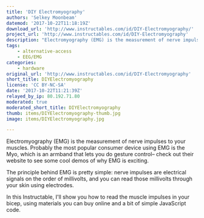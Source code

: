 ```yaml
---
title: 'DIY Electromyography'
authors: 'Selkey Moonbeam'
datemod: '2017-10-22T11:18:19Z'
download_url: 'http://www.instructables.com/id/DIY-Electromyography/'
project_url: 'http://www.instructables.com/id/DIY-Electromyography'
description: "Electromyography (EMG) is the measurement of nerve impulses to your muscles. This project uses EMG for control of external devices.\n"
tags:
    - alternative-access
    - EEG/EMG
categories:
    - hardware
original_url: 'http://www.instructables.com/id/DIY-Electromyography'
short_title: DIYElectromyography
license: 'CC BY-NC-SA'
date: '2017-10-22T11:21:39Z'
relayed_by_ip: 80.192.71.80
moderated: true
moderated_short_title: DIYElectromyography
thumb: items/DIYElectromyography-thumb.jpg
image: items/DIYElectromyography.jpg

---
```

Electromyography (EMG) is the measurement of nerve impulses to your muscles. Probably the most popular consumer device using EMG is the Myo, which is an armband that lets you do gesture control– check out their website to see some cool demos of why EMG is exciting.

The principle behind EMG is pretty simple: nerve impulses are electrical signals on the order of millivolts, and you can read those millivolts through your skin using electrodes.

In this Instructable, I'll show you how to read the muscle impulses in your bicep, using materials you can buy online and a bit of simple JavaScript code.